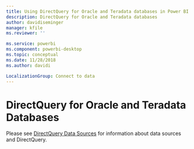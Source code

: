 ```yaml
---
title: Using DirectQuery for Oracle and Teradata databases in Power BI
description: DirectQuery for Oracle and Teradata databases
author: davidiseminger
manager: kfile
ms.reviewer: ''

ms.service: powerbi
ms.component: powerbi-desktop
ms.topic: conceptual
ms.date: 11/28/2018
ms.author: davidi

LocalizationGroup: Connect to data
---
```

# DirectQuery for Oracle and Teradata Databases
Please see [DirectQuery Data Sources](desktop-directquery-data-sources.md) for information about data sources and DirectQuery.

